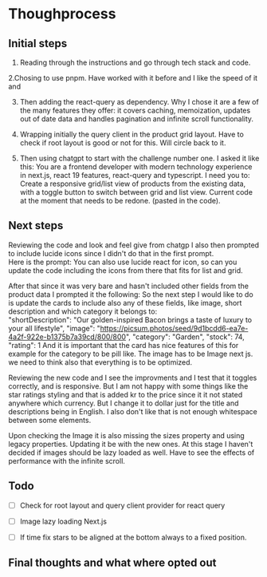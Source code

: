 # Thoughprocess 

## Initial steps
1. Reading through the instructions and go through tech stack and code.

2.Chosing to use pnpm. Have worked with it before and I like the speed of it and
 
3. Then adding the react-query as dependency. Why I chose it are a few of the many features they offer: it covers caching, memoization, updates out of date data and handles pagination and infinite scroll functionality. 

4. Wrapping initially the query client in the product grid layout. Have to check if root layout is good or not for this. Will circle back to it. 

5. Then using chatgpt to start with the challenge number one. I asked it like this: You are a frontend developer with modern technology experience in next.js, react 19 features, react-query and typescript. I need you to: Create a responsive grid/list view of products from the existing data, with a toggle button to switch between grid and list view. Current code at the moment that needs to be redone. (pasted in the code). 

## Next steps 
Reviewing the code and look and feel give from chatgp I also then prompted to include lucide icons since I didn't do that in the first prompt.  
Here is the prompt:  You can also use lucide react for icon, so can you update the code including the icons from there that fits for list and grid.

After that since it was very bare and hasn't included other fields from the product data I prompted it the following: 
So the next step I would like to do is update the cards to include also any of these fields, like image, short description and which category it belongs to:     
"shortDescription": "Our golden-inspired Bacon brings a taste of luxury to your all lifestyle",
    "image": "https://picsum.photos/seed/9d1bcdd6-ea7e-4a2f-922e-b1375b7a39cd/800/800",
    "category": "Garden",
    "stock": 74,
    "rating": 1 
And it is important that the card has nice features of this for example for the category to be pill like. The image has to be Image next js. we need to think also that everything is to be optimized.

Reviewing the new code and I see the improvments and I test that it toggles correctly, and is responsive. But I am not happy with some things like the star ratings styling and that is added kr to the price since it it not stated anywhere which currency. But I change it to dollar just for the title and descriptions being in English. I also don't like that is not enough whitespace between some elements. 

Upon checking the Image it is also missing the sizes property and using legacy properties. Updating it be with the new ones. At this stage I haven't decided if images should be lazy loaded as well. Have to see the effects of performance with the infinite scroll. 


## Todo 
- [ ] Check for root layout and query client provider for react query
- [ ] Image lazy loading Next.js 
- [ ] If time fix stars to be aligned at the bottom always to a fixed position.


## Final thoughts and what where opted out 